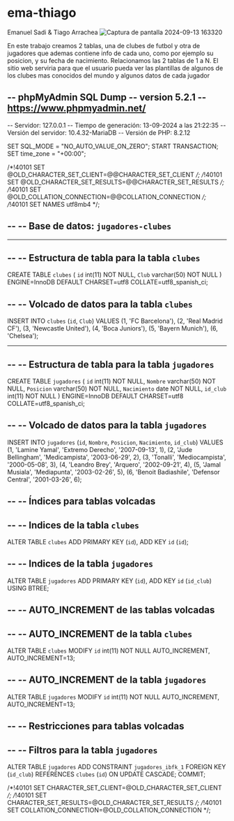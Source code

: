 # ema-thiago

Emanuel Sadi & Tiago Arrachea
![Captura de pantalla 2024-09-13 163320](https://github.com/user-attachments/assets/75287f38-a6c5-417d-869b-43a3290dd329)

En este trabajo creamos 2 tablas, una de clubes de futbol y otra de jugadores que ademas contiene info de cada uno, como por ejemplo su  posicion, y su fecha de nacimiento. Relacionamos las 2 tablas de 1 a N.
El sitio web serviria para que el usuario pueda ver las plantillas de algunos de los clubes mas conocidos del mundo y algunos datos de cada jugador

-- phpMyAdmin SQL Dump
-- version 5.2.1
-- https://www.phpmyadmin.net/
--
-- Servidor: 127.0.0.1
-- Tiempo de generación: 13-09-2024 a las 21:22:35
-- Versión del servidor: 10.4.32-MariaDB
-- Versión de PHP: 8.2.12

SET SQL_MODE = "NO_AUTO_VALUE_ON_ZERO";
START TRANSACTION;
SET time_zone = "+00:00";


/*!40101 SET @OLD_CHARACTER_SET_CLIENT=@@CHARACTER_SET_CLIENT */;
/*!40101 SET @OLD_CHARACTER_SET_RESULTS=@@CHARACTER_SET_RESULTS */;
/*!40101 SET @OLD_COLLATION_CONNECTION=@@COLLATION_CONNECTION */;
/*!40101 SET NAMES utf8mb4 */;

--
-- Base de datos: `jugadores-clubes`
--

-- --------------------------------------------------------

--
-- Estructura de tabla para la tabla `clubes`
--

CREATE TABLE `clubes` (
  `id` int(11) NOT NULL,
  `Club` varchar(50) NOT NULL
) ENGINE=InnoDB DEFAULT CHARSET=utf8 COLLATE=utf8_spanish_ci;

--
-- Volcado de datos para la tabla `clubes`
--

INSERT INTO `clubes` (`id`, `Club`) VALUES
(1, 'FC Barcelona'),
(2, 'Real Madrid CF'),
(3, 'Newcastle United'),
(4, 'Boca Juniors'),
(5, 'Bayern Munich'),
(6, 'Chelsea');
-- --------------------------------------------------------

--
-- Estructura de tabla para la tabla `jugadores`
--

CREATE TABLE `jugadores` (
  `id` int(11) NOT NULL,
  `Nombre` varchar(50) NOT NULL,
  `Posicion` varchar(50) NOT NULL,
  `Nacimiento` date NOT NULL,
  `id_club` int(11) NOT NULL
) ENGINE=InnoDB DEFAULT CHARSET=utf8 COLLATE=utf8_spanish_ci;

--
-- Volcado de datos para la tabla `jugadores`
--

INSERT INTO `jugadores` (`id`, `Nombre`, `Posicion`, `Nacimiento`, `id_club`) VALUES
(1, 'Lamine Yamal', 'Extremo Derecho', '2007-09-13', 1),
(2, 'Jude Bellingham', 'Medicampista', '2003-06-29', 2),
(3, 'Tonalli', 'Mediocampista', '2000-05-08', 3),
(4, 'Leandro Brey', 'Arquero', '2002-09-21', 4),
(5, 'Jamal Musiala', 'Mediapunta', '2003-02-26', 5),
(6, 'Benoit Badiashile', 'Defensor Central', '2001-03-26', 6);

--
-- Índices para tablas volcadas
--

--
-- Indices de la tabla `clubes`
--
ALTER TABLE `clubes`
  ADD PRIMARY KEY (`id`),
  ADD KEY `id` (`id`);

--
-- Indices de la tabla `jugadores`
--
ALTER TABLE `jugadores`
  ADD PRIMARY KEY (`id`),
  ADD KEY `id` (`id_club`) USING BTREE;

--
-- AUTO_INCREMENT de las tablas volcadas
--

--
-- AUTO_INCREMENT de la tabla `clubes`
--
ALTER TABLE `clubes`
  MODIFY `id` int(11) NOT NULL AUTO_INCREMENT, AUTO_INCREMENT=13;

--
-- AUTO_INCREMENT de la tabla `jugadores`
--
ALTER TABLE `jugadores`
  MODIFY `id` int(11) NOT NULL AUTO_INCREMENT, AUTO_INCREMENT=13;

--
-- Restricciones para tablas volcadas
--

--
-- Filtros para la tabla `jugadores`
--
ALTER TABLE `jugadores`
  ADD CONSTRAINT `jugadores_ibfk_1` FOREIGN KEY (`id_club`) REFERENCES `clubes` (`id`) ON UPDATE CASCADE;
COMMIT;

/*!40101 SET CHARACTER_SET_CLIENT=@OLD_CHARACTER_SET_CLIENT */;
/*!40101 SET CHARACTER_SET_RESULTS=@OLD_CHARACTER_SET_RESULTS */;
/*!40101 SET COLLATION_CONNECTION=@OLD_COLLATION_CONNECTION */;



